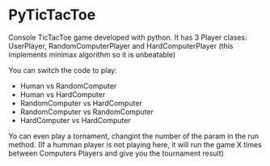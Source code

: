 # PyTicTacToe
Console TicTacToe game developed with python. It has 3 Player clases: UserPlayer, RandomComputerPlayer and HardComputerPlayer (this implements minimax algorithm so it is unbeatable)

You can switch the code to play:
- Human vs RandomComputer
- Human vs HardComputer
- RandomComputer vs HardComputer
- RandomComputer vs RandomComputer
- HardComputer vs HardComputer

Yo can even play a tornament, changint the number of the param in the run method. (If a humman player is not playing here, it will run the game X times between Computers Players and give you the tournament result)
